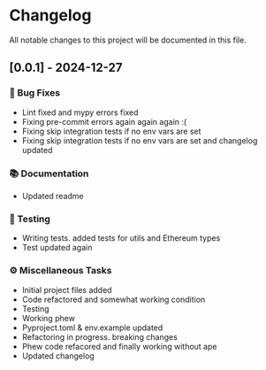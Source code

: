 # Changelog

All notable changes to this project will be documented in this file.

## [0.0.1] - 2024-12-27

### 🐛 Bug Fixes

- Lint fixed and mypy errors fixed
- Fixing pre-commit errors again again again :(
- Fixing skip integration tests if no env vars are set
- Fixing skip integration tests if no env vars are set and changelog updated

### 📚 Documentation

- Updated readme

### 🧪 Testing

- Writing tests. added tests for utils and Ethereum types
- Test updated again

### ⚙️ Miscellaneous Tasks

- Initial project files added
- Code refactored and somewhat working condition
- Testing
- Working phew
- Pyproject.toml & env.example updated
- Refactoring in progress. breaking changes
- Phew code refacored and finally working without ape
- Updated changelog

<!-- generated by git-cliff -->
